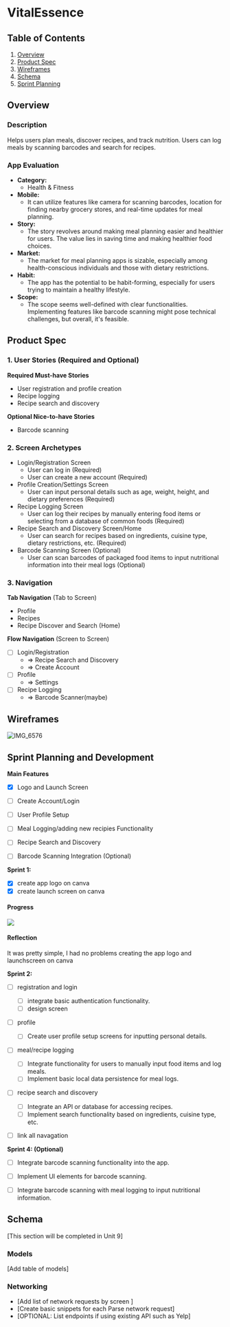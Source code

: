 # VitalEssence

## Table of Contents

1. [Overview](#Overview)
2. [Product Spec](#Product-Spec)
3. [Wireframes](#Wireframes)
4. [Schema](#Schema)
5. [Sprint Planning](#Sprint-Planning)

## Overview

### Description

Helps users plan meals, discover recipes, and track nutrition. Users can log meals by scanning barcodes and search for recipes.

### App Evaluation

- **Category:**
     - Health & Fitness
- **Mobile:**
    - It can utilize features like camera for scanning barcodes, location for finding nearby grocery stores, and real-time updates for meal planning.
- **Story:**
    - The story revolves around making meal planning easier and healthier for users. The value lies in saving time and making healthier food choices.
- **Market:**
    - The market for meal planning apps is sizable, especially among health-conscious individuals and those with dietary restrictions.
- **Habit:**
    - The app has the potential to be habit-forming, especially for users trying to maintain a healthy lifestyle.
- **Scope:**
    - The scope seems well-defined with clear functionalities. Implementing features like barcode scanning might pose technical challenges, but overall, it's feasible.

## Product Spec

### 1. User Stories (Required and Optional)

**Required Must-have Stories**

* User registration and profile creation
* Recipe logging
* Recipe search and discovery

**Optional Nice-to-have Stories**

* Barcode scanning

### 2. Screen Archetypes

-  Login/Registration Screen
    - User can log in (Required)
    - User can create a new account (Required)
-  Profile Creation/Settings Screen
    - User can input personal details such as age, weight, height, and dietary preferences (Required)
-  Recipe Logging Screen
    - User can log their recipes by manually entering food items or selecting from a database of common foods (Required)
-  Recipe Search and Discovery Screen/Home
    - User can search for recipes based on ingredients, cuisine type, dietary restrictions, etc. (Required)
-  Barcode Scanning Screen (Optional)
    - User can scan barcodes of packaged food items to input nutritional information into their meal logs (Optional)

### 3. Navigation

**Tab Navigation** (Tab to Screen)

* Profile
* Recipes
* Recipe Discover and Search (Home)

**Flow Navigation** (Screen to Screen)

- [ ] Login/Registration
    * => Recipe Search and Discovery
    * => Create Account
- [ ] Profile
    * => Settings
- [ ] Recipe Logging
    * => Barcode Scanner(maybe)

## Wireframes
![IMG_6576](https://github.com/Kisadore/VitalEssence/assets/118093694/da32c01b-2274-4c84-b670-82564b89af6a)


## Sprint Planning and Development

**Main Features**
- [X] Logo and Launch Screen
- [ ] Create Account/Login
- [ ] User Profile Setup
- [ ] Meal Logging/adding new recipies Functionality
- [ ] Recipe Search and Discovery
- [ ] Barcode Scanning Integration (Optional)


**Sprint 1:**
- [X] create app logo on canva
- [X] create launch screen on canva

#### Progress
<div>
    <a href="https://www.loom.com/share/fc4e38f5987f4056ad64dc1a7fecaf6a">
    </a>
    <a href="https://www.loom.com/share/fc4e38f5987f4056ad64dc1a7fecaf6a">
      <img style="max-width:300px;" src="https://cdn.loom.com/sessions/thumbnails/fc4e38f5987f4056ad64dc1a7fecaf6a-with-play.gif">
    </a>
  </div>

#### Reflection
It was pretty simple, I had no problems creating the app logo and launchscreen on canva 

**Sprint 2:**
- [ ] registration and login
     - [ ] integrate basic authentication functionality.
     - [ ] design screen
- [ ] profile
     - [ ] Create user profile setup screens for inputting personal details.
- [ ] meal/recipe logging
     - [ ] Integrate functionality for users to manually input food items and log meals.
     - [ ] Implement basic local data persistence for meal logs.
- [ ] recipe search and discovery
     - [ ] Integrate an API or database for accessing recipes.
     - [ ] Implement search functionality based on ingredients, cuisine type, etc.
- [ ] link all navagation


**Sprint 4: (Optional)** 

- [ ] Integrate barcode scanning functionality into the app.
- [ ] Implement UI elements for barcode scanning.
- [ ] Integrate barcode scanning with meal logging to input nutritional information.


## Schema 

[This section will be completed in Unit 9]

### Models

[Add table of models]

### Networking

- [Add list of network requests by screen ]
- [Create basic snippets for each Parse network request]
- [OPTIONAL: List endpoints if using existing API such as Yelp]
